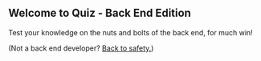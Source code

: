 ## Welcome to Quiz - Back End Edition

Test your knowledge on the nuts and bolts of the back end, for much win! 

(Not a back end developer? [Back to safety.](README.md))
